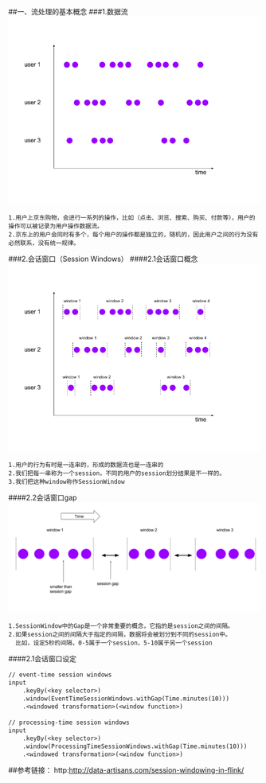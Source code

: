 
##一、流处理的基本概念
###1.数据流
![](images/example-input.png) 
```
1.用户上京东购物，会进行一系列的操作，比如（点击、浏览、搜索、购买、付款等），用户的操作可以被记录为用户操作数据流。
2.京东上的用户会同时有多个，每个用户的操作都是独立的，随机的，因此用户之间的行为没有必然联系，没有统一规律。
```
###2.会话窗口（Session Windows）
####2.1会话窗口概念
![](images/example-input-with-sessions.png) 
```
1.用户的行为有时是一连串的，形成的数据流也是一连串的
2.我们把每一串称为一个session，不同的用户的session划分结果是不一样的。
3.我们把这种window称作SessionWindow
```
####2.2会话窗口gap
![](images/session-window-closeup.png) 
```
1.SessionWindow中的Gap是一个非常重要的概念，它指的是session之间的间隔。
2.如果session之间的间隔大于指定的间隔，数据将会被划分到不同的session中。
  比如，设定5秒的间隔，0-5属于一个session，5-10属于另一个session
```

####2.1会话窗口设定
```  
// event-time session windows
input
    .keyBy(<key selector>)
    .window(EventTimeSessionWindows.withGap(Time.minutes(10)))
    .<windowed transformation>(<window function>)

// processing-time session windows
input
    .keyBy(<key selector>)
    .window(ProcessingTimeSessionWindows.withGap(Time.minutes(10)))
    .<windowed transformation>(<window function>)
```




##参考链接：
http:http://data-artisans.com/session-windowing-in-flink/
